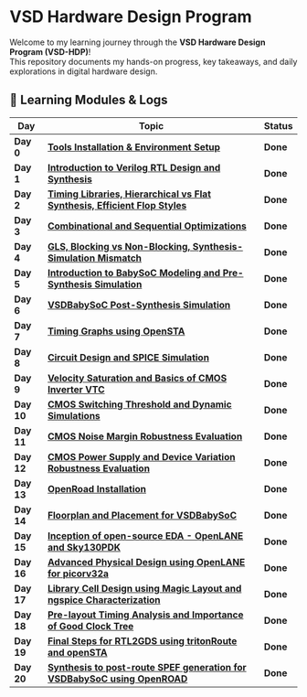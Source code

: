 # VSD Hardware Design Program

Welcome to my learning journey through the **VSD Hardware Design Program (VSD-HDP)**!  
This repository documents my hands-on progress, key takeaways, and daily explorations in digital hardware design.

## 🔗 Learning Modules & Logs

| **Day**   | **Topic**                                                                                                                | **Status** |
|-------|----------------------------------------------------------------------------------------------------------------------|--------|
| **Day 0** | [**Tools Installation & Environment Setup**](Day%200/README.md)                                                          | **Done**   |
| **Day 1** | [**Introduction to Verilog RTL Design and Synthesis**](Day%201/README.md)                                                | **Done**   |
| **Day 2** | [**Timing Libraries, Hierarchical vs Flat Synthesis, Efficient Flop Styles**](Day%202/README.md)                         | **Done**   |
| **Day 3** | [**Combinational and Sequential Optimizations**](Day%203/README.md)                                                      | **Done**   |
| **Day 4** | [**GLS, Blocking vs Non-Blocking, Synthesis-Simulation Mismatch**](Day%204/README.md)                                    | **Done**   |
| **Day 5** | [**Introduction to BabySoC Modeling and Pre-Synthesis Simulation**](Day%205/README.md)                                   | **Done**   |
| **Day 6** | [**VSDBabySoC Post-Synthesis Simulation**](Day%206/README.md)                                                            | **Done**   |
| **Day 7** | [**Timing Graphs using OpenSTA**](Day%207/README.md)                                                                     | **Done**   |
| **Day 8** | [**Circuit Design and SPICE Simulation**](Day%208/README.md)                                                             | **Done**   |
| **Day 9** | [**Velocity Saturation and Basics of CMOS Inverter VTC**](Day%209/README.md)                                             | **Done**   |
| **Day 10**| [**CMOS Switching Threshold and Dynamic Simulations**](Day%2010/README.md)                                               | **Done**   |
| **Day 11**| [**CMOS Noise Margin Robustness Evaluation**](Day%2011/README.md)                                                        | **Done**   |
| **Day 12**| [**CMOS Power Supply and Device Variation Robustness Evaluation**](Day%2012/README.md)                                   | **Done**   |
| **Day 13**| [**OpenRoad Installation**](Day%2013/README.md)                                                                          | **Done**   |
| **Day 14**| [**Floorplan and Placement for VSDBabySoC**](Day%2014/README.md)                                                         | **Done**   |
| **Day 15**| [**Inception of open-source EDA - OpenLANE and Sky130PDK**](Day%2015/README.md)                                          | **Done**   |
| **Day 16**| [**Advanced Physical Design using OpenLANE for picorv32a**](Day%2016/README.md)                                          | **Done**   |
| **Day 17**| [**Library Cell Design using Magic Layout and ngspice Characterization**](Day%2017/README.md)                            | **Done**   |
| **Day 18**| [**Pre-layout Timing Analysis and Importance of Good Clock Tree**](Day%2018/README.md)                                   | **Done**   |
| **Day 19**| [**Final Steps for RTL2GDS using tritonRoute and openSTA**](Day%2019/README.md)                                          | **Done**   |
| **Day 20**| [**Synthesis to post-route SPEF generation for VSDBabySoC using OpenROAD**](Day%2020/README.md)                          | **Done**   |
